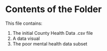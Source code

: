 # Contents of the Folder 
This file contains:
1. The initial County Health Data .csv file 
2. A data visual
3. The poor mental health data subset

